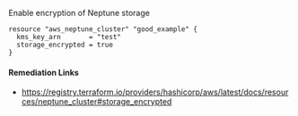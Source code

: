
Enable encryption of Neptune storage

```hcl
resource "aws_neptune_cluster" "good_example" {
  kms_key_arn       = "test"
  storage_encrypted = true
}
```

#### Remediation Links
 - https://registry.terraform.io/providers/hashicorp/aws/latest/docs/resources/neptune_cluster#storage_encrypted

